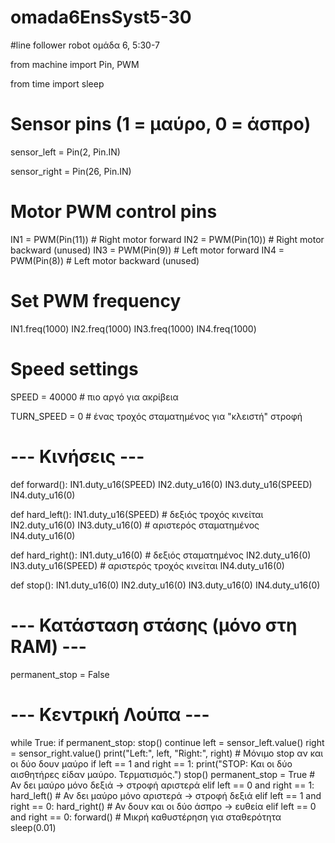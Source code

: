# omada6EnsSyst5-30

#line follower robot ομάδα 6, 5:30-7

from machine import Pin, PWM

from time import sleep

# Sensor pins (1 = μαύρο, 0 = άσπρο)

sensor_left = Pin(2, Pin.IN)

sensor_right = Pin(26, Pin.IN)

# Motor PWM control pins
IN1 = PWM(Pin(11))  # Right motor forward
IN2 = PWM(Pin(10))  # Right motor backward (unused)
IN3 = PWM(Pin(9))   # Left motor forward
IN4 = PWM(Pin(8))   # Left motor backward (unused)

# Set PWM frequency
IN1.freq(1000)
IN2.freq(1000)
IN3.freq(1000)
IN4.freq(1000)

# Speed settings
SPEED = 40000       # πιο αργό για ακρίβεια

TURN_SPEED = 0      # ένας τροχός σταματημένος για "κλειστή" στροφή

# --- Κινήσεις ---
def forward():
    IN1.duty_u16(SPEED)
    IN2.duty_u16(0)
    IN3.duty_u16(SPEED)
    IN4.duty_u16(0)

def hard_left():
    IN1.duty_u16(SPEED)  # δεξιός τροχός κινείται
    IN2.duty_u16(0)
    IN3.duty_u16(0)      # αριστερός σταματημένος
    IN4.duty_u16(0)

def hard_right():
    IN1.duty_u16(0)      # δεξιός σταματημένος
    IN2.duty_u16(0)
    IN3.duty_u16(SPEED)  # αριστερός τροχός κινείται
    IN4.duty_u16(0)

def stop():
    IN1.duty_u16(0)
    IN2.duty_u16(0)
    IN3.duty_u16(0)
    IN4.duty_u16(0)

# --- Κατάσταση στάσης (μόνο στη RAM) ---
permanent_stop = False

# --- Κεντρική Λούπα ---
while True:
    if permanent_stop:
        stop()
        continue
    left = sensor_left.value()
    right = sensor_right.value()
    print("Left:", left, "Right:", right)
    # Μόνιμο stop αν και οι δύο δουν μαύρο 
    if left == 1 and right == 1:
        print("STOP: Και οι δύο αισθητήρες είδαν μαύρο. Τερματισμός.")
        stop()
        permanent_stop = True
    # Αν δει μαύρο μόνο δεξιά → στροφή αριστερά
    elif left == 0 and right == 1:
        hard_left()
    # Αν δει μαύρο μόνο αριστερά → στροφή δεξιά
    elif left == 1 and right == 0:
        hard_right()
    # Αν δουν και οι δύο άσπρο → ευθεία
    elif left == 0 and right == 0:
        forward()
    # Μικρή καθυστέρηση για σταθερότητα
    sleep(0.01)
    
